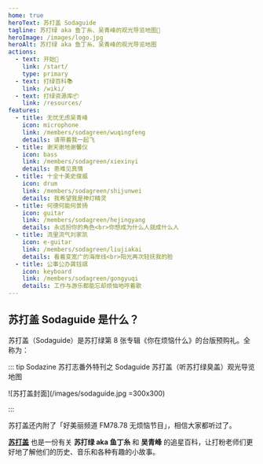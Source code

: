 ```yaml
---
home: true
heroText: 苏打盖 Sodaguide
tagline: 苏打绿 aka 鱼丁糸、吴青峰的观光导览地图🧭
heroImage: /images/logo.jpg
heroAlt: 苏打绿 aka 鱼丁糸、吴青峰的观光导览地图
actions:
  - text: 开始🎸
    link: /start/
    type: primary
  - text: 打绿百科📚
    link: /wiki/
  - text: 打绿资源库📦
    link: /resources/
features:
  - title: 无忧无虑吴青峰
    icon: microphone
    link: /members/sodagreen/wuqingfeng
    details: 请带着我一起飞
  - title: 谢天谢地谢馨仪
    icon: bass
    link: /members/sodagreen/xiexinyi
    details: 患难见真情
  - title: 十全十美史俊威
    icon: drum
    link: /members/sodagreen/shijunwei
    details: 我希望我是神灯精灵
  - title: 何德何能何景扬
    icon: guitar
    link: /members/sodagreen/hejingyang
    details: 永远扮你的角色<br>你想成为什么人就成什么人
  - title: 流里流气刘家凯
    icon: e-guitar
    link: /members/sodagreen/liujiakai
    details: 看着变宽广的海岸线<br>阳光再次轻抚我的脸
  - title: 公事公办龚钰祺
    icon: keyboard
    link: /members/sodagreen/gongyuqi
    details: 工作与游乐都能忘却烦恼地哼着歌
---
```


## 苏打盖 Sodaguide 是什么？

苏打盖（Sodaguide）是苏打绿第 8 张专辑《你在烦恼什么》的台版预购礼。全称为：

::: tip Sodazine 苏打志番外特刊之 Sodaguide 苏打盖（听苏打绿臭盖）观光导览地图

![苏打盖封面](/images/sodaguide.jpg =300x300)

:::

苏打盖还内附了「好美丽频道 FM78.78 无烦恼节目」，相信大家都听过了。

[**苏打盖**](/) 也是一份有关 **苏打绿 aka 鱼丁糸** 和 **吴青峰** 的追星百科，让打粉老师们更好地了解他们的历史、音乐和各种有趣的小故事。
